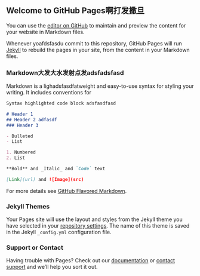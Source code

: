 ## Welcome to GitHub Pages啊打发撒旦

You can use the [editor on GitHub](https://github.com/NuoCoo/nuocoo.github.io/edit/master/index.md) to maintain and preview the content for your website in Markdown files.

Whenever yoafdsfasdu commit to this repository, GitHub Pages will run [Jekyll](https://jekyllrb.com/) to rebuild the pages in your site, from the content in your Markdown files.

### Markdown大发大水发射点发adsfadsfasd

Markdown is a lighadsfasdfatweight and easy-to-use syntax for styling your writing. It includes conventions for

```markdown
Syntax highlighted code block adsfasdfasd

# Header 1
## Header 2 adfasdf
### Header 3

- Bulleted
- List

1. Numbered
2. List

**Bold** and _Italic_ and `Code` text

[Link](url) and ![Image](src)
```

For more details see [GitHub Flavored Markdown](https://guides.github.com/features/mastering-markdown/).

### Jekyll Themes

Your Pages site will use the layout and styles from the Jekyll theme you have selected in your [repository settings](https://github.com/NuoCoo/nuocoo.github.io/settings). The name of this theme is saved in the Jekyll `_config.yml` configuration file.

### Support or Contact

Having trouble with Pages? Check out our [documentation](https://help.github.com/categories/github-pages-basics/) or [contact support](https://github.com/contact) and we’ll help you sort it out.
